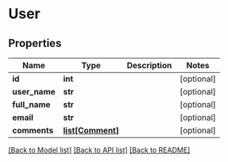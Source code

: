 # User

## Properties
Name | Type | Description | Notes
------------ | ------------- | ------------- | -------------
**id** | **int** |  | [optional] 
**user_name** | **str** |  | [optional] 
**full_name** | **str** |  | [optional] 
**email** | **str** |  | [optional] 
**comments** | [**list[Comment]**](Comment.md) |  | [optional] 

[[Back to Model list]](../README.md#documentation-for-models) [[Back to API list]](../README.md#documentation-for-api-endpoints) [[Back to README]](../README.md)


